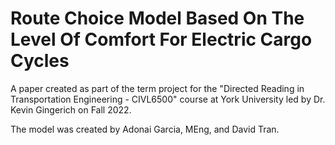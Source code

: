 # Route Choice Model Based On The Level Of Comfort For Electric Cargo Cycles

A paper created as part of the term project for the "Directed Reading in Transportation Engineering - CIVL6500" course at York University led by Dr. Kevin Gingerich on Fall 2022.

The model was created by Adonai Garcia, MEng, and David Tran.
